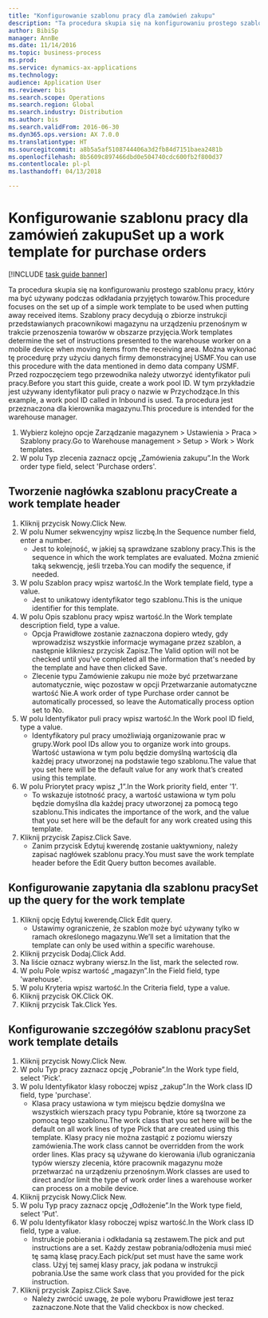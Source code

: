 ```yaml
--- 
title: "Konfigurowanie szablonu pracy dla zamówień zakupu"
description: "Ta procedura skupia się na konfigurowaniu prostego szablonu pracy, który ma być używany podczas odkładania przyjętych towarów."
author: BibiSp
manager: AnnBe
ms.date: 11/14/2016
ms.topic: business-process
ms.prod: 
ms.service: dynamics-ax-applications
ms.technology: 
audience: Application User
ms.reviewer: bis
ms.search.scope: Operations
ms.search.region: Global
ms.search.industry: Distribution
ms.author: bis
ms.search.validFrom: 2016-06-30
ms.dyn365.ops.version: AX 7.0.0
ms.translationtype: HT
ms.sourcegitcommit: a8b5a5af5108744406a3d2fb84d7151baea2481b
ms.openlocfilehash: 8b5609c897466dbd0e504740cdc600fb2f800d37
ms.contentlocale: pl-pl
ms.lasthandoff: 04/13/2018

---
```

# <a name="set-up-a-work-template-for-purchase-orders"></a><span data-ttu-id="0d915-103">Konfigurowanie szablonu pracy dla zamówień zakupu</span><span class="sxs-lookup"><span data-stu-id="0d915-103">Set up a work template for purchase orders</span></span>

[!INCLUDE [task guide banner](../../includes/task-guide-banner.md)]

<span data-ttu-id="0d915-104">Ta procedura skupia się na konfigurowaniu prostego szablonu pracy, który ma być używany podczas odkładania przyjętych towarów.</span><span class="sxs-lookup"><span data-stu-id="0d915-104">This procedure focuses on the set up of a simple work template to be used when putting away received items.</span></span> <span data-ttu-id="0d915-105">Szablony pracy decydują o zbiorze instrukcji przedstawianych pracownikowi magazynu na urządzeniu przenośnym w trakcie przenoszenia towarów w obszarze przyjęcia.</span><span class="sxs-lookup"><span data-stu-id="0d915-105">Work templates determine the set of instructions presented to the warehouse worker on a mobile device when moving items from the receiving area.</span></span> <span data-ttu-id="0d915-106">Można wykonać tę procedurę przy użyciu danych firmy demonstracyjnej USMF.</span><span class="sxs-lookup"><span data-stu-id="0d915-106">You can use this procedure with the data mentioned in demo data company USMF.</span></span> <span data-ttu-id="0d915-107">Przed rozpoczęciem tego przewodnika należy utworzyć identyfikator puli pracy.</span><span class="sxs-lookup"><span data-stu-id="0d915-107">Before you start this guide, create a work pool ID.</span></span> <span data-ttu-id="0d915-108">W tym przykładzie jest używany identyfikator puli pracy o nazwie w Przychodzące.</span><span class="sxs-lookup"><span data-stu-id="0d915-108">In this example, a work pool ID called in Inbound is used.</span></span> <span data-ttu-id="0d915-109">Ta procedura jest przeznaczona dla kierownika magazynu.</span><span class="sxs-lookup"><span data-stu-id="0d915-109">This procedure is intended for the warehouse manager.</span></span>

1. <span data-ttu-id="0d915-110">Wybierz kolejno opcje Zarządzanie magazynem > Ustawienia > Praca > Szablony pracy.</span><span class="sxs-lookup"><span data-stu-id="0d915-110">Go to Warehouse management > Setup > Work > Work templates.</span></span>
2. <span data-ttu-id="0d915-111">W polu Typ zlecenia zaznacz opcję „Zamówienia zakupu”.</span><span class="sxs-lookup"><span data-stu-id="0d915-111">In the Work order type field, select 'Purchase orders'.</span></span>

## <a name="create-a-work-template-header"></a><span data-ttu-id="0d915-112">Tworzenie nagłówka szablonu pracy</span><span class="sxs-lookup"><span data-stu-id="0d915-112">Create a work template header</span></span>
1. <span data-ttu-id="0d915-113">Kliknij przycisk Nowy.</span><span class="sxs-lookup"><span data-stu-id="0d915-113">Click New.</span></span>
2. <span data-ttu-id="0d915-114">W polu Numer sekwencyjny wpisz liczbę.</span><span class="sxs-lookup"><span data-stu-id="0d915-114">In the Sequence number field, enter a number.</span></span>
    * <span data-ttu-id="0d915-115">Jest to kolejność, w jakiej są sprawdzane szablony pracy.</span><span class="sxs-lookup"><span data-stu-id="0d915-115">This is the sequence in which the work templates are evaluated.</span></span> <span data-ttu-id="0d915-116">Można zmienić taką sekwencję, jeśli trzeba.</span><span class="sxs-lookup"><span data-stu-id="0d915-116">You can modify the sequence, if needed.</span></span>  
3. <span data-ttu-id="0d915-117">W polu Szablon pracy wpisz wartość.</span><span class="sxs-lookup"><span data-stu-id="0d915-117">In the Work template field, type a value.</span></span>
    * <span data-ttu-id="0d915-118">Jest to unikatowy identyfikator tego szablonu.</span><span class="sxs-lookup"><span data-stu-id="0d915-118">This is the unique identifier for this template.</span></span>  
4. <span data-ttu-id="0d915-119">W polu Opis szablonu pracy wpisz wartość.</span><span class="sxs-lookup"><span data-stu-id="0d915-119">In the Work template description field, type a value.</span></span>
    * <span data-ttu-id="0d915-120">Opcja Prawidłowe zostanie zaznaczona dopiero wtedy, gdy wprowadzisz wszystkie informacje wymagane przez szablon, a następnie klikniesz przycisk Zapisz.</span><span class="sxs-lookup"><span data-stu-id="0d915-120">The Valid option will not be checked until you’ve completed all the information that's needed by the template and have then clicked Save.</span></span>  
    * <span data-ttu-id="0d915-121">Zlecenie typu Zamówienie zakupu nie może być przetwarzane automatycznie, więc pozostaw w opcji Przetwarzanie automatyczne wartość Nie.</span><span class="sxs-lookup"><span data-stu-id="0d915-121">A work order of type Purchase order cannot be automatically processed, so leave the  Automatically process option set to No.</span></span>  
5. <span data-ttu-id="0d915-122">W polu Identyfikator puli pracy wpisz wartość.</span><span class="sxs-lookup"><span data-stu-id="0d915-122">In the Work pool ID field, type a value.</span></span>
    * <span data-ttu-id="0d915-123">Identyfikatory pul pracy umożliwiają organizowanie prac w grupy.</span><span class="sxs-lookup"><span data-stu-id="0d915-123">Work pool IDs allow you to organize work into groups.</span></span> <span data-ttu-id="0d915-124">Wartość ustawiona w tym polu będzie domyślną wartością dla każdej pracy utworzonej na podstawie tego szablonu.</span><span class="sxs-lookup"><span data-stu-id="0d915-124">The value that you set here will be the default value for any work that’s created using this template.</span></span>  
6. <span data-ttu-id="0d915-125">W polu Priorytet pracy wpisz „1”.</span><span class="sxs-lookup"><span data-stu-id="0d915-125">In the Work priority field, enter '1'.</span></span>
    * <span data-ttu-id="0d915-126">To wskazuje istotność pracy, a wartość ustawiona w tym polu będzie domyślna dla każdej pracy utworzonej za pomocą tego szablonu.</span><span class="sxs-lookup"><span data-stu-id="0d915-126">This indicates the importance of the work, and the value that you set here will be the default for any work created using this template.</span></span>  
7. <span data-ttu-id="0d915-127">Kliknij przycisk Zapisz.</span><span class="sxs-lookup"><span data-stu-id="0d915-127">Click Save.</span></span>
    * <span data-ttu-id="0d915-128">Zanim przycisk Edytuj kwerendę zostanie uaktywniony, należy zapisać nagłówek szablonu pracy.</span><span class="sxs-lookup"><span data-stu-id="0d915-128">You must save the work template header before the Edit Query button becomes available.</span></span>  

## <a name="set-up-the-query-for-the-work-template"></a><span data-ttu-id="0d915-129">Konfigurowanie zapytania dla szablonu pracy</span><span class="sxs-lookup"><span data-stu-id="0d915-129">Set up the query for the work template</span></span>
1. <span data-ttu-id="0d915-130">Kliknij opcję Edytuj kwerendę.</span><span class="sxs-lookup"><span data-stu-id="0d915-130">Click Edit query.</span></span>
    * <span data-ttu-id="0d915-131">Ustawimy ograniczenie, że szablon może być używany tylko w ramach określonego magazynu.</span><span class="sxs-lookup"><span data-stu-id="0d915-131">We’ll set a limitation that the template can only be used within a specific warehouse.</span></span>  
2. <span data-ttu-id="0d915-132">Kliknij przycisk Dodaj.</span><span class="sxs-lookup"><span data-stu-id="0d915-132">Click Add.</span></span>
3. <span data-ttu-id="0d915-133">Na liście oznacz wybrany wiersz.</span><span class="sxs-lookup"><span data-stu-id="0d915-133">In the list, mark the selected row.</span></span>
4. <span data-ttu-id="0d915-134">W polu Pole wpisz wartość „magazyn”.</span><span class="sxs-lookup"><span data-stu-id="0d915-134">In the Field field, type 'warehouse'.</span></span>
5. <span data-ttu-id="0d915-135">W polu Kryteria wpisz wartość.</span><span class="sxs-lookup"><span data-stu-id="0d915-135">In the Criteria field, type a value.</span></span>
6. <span data-ttu-id="0d915-136">Kliknij przycisk OK.</span><span class="sxs-lookup"><span data-stu-id="0d915-136">Click OK.</span></span>
7. <span data-ttu-id="0d915-137">Kliknij przycisk Tak.</span><span class="sxs-lookup"><span data-stu-id="0d915-137">Click Yes.</span></span>

## <a name="set-work-template-details"></a><span data-ttu-id="0d915-138">Konfigurowanie szczegółów szablonu pracy</span><span class="sxs-lookup"><span data-stu-id="0d915-138">Set work template details</span></span>
1. <span data-ttu-id="0d915-139">Kliknij przycisk Nowy.</span><span class="sxs-lookup"><span data-stu-id="0d915-139">Click New.</span></span>
2. <span data-ttu-id="0d915-140">W polu Typ pracy zaznacz opcję „Pobranie”.</span><span class="sxs-lookup"><span data-stu-id="0d915-140">In the Work type field, select 'Pick'.</span></span>
3. <span data-ttu-id="0d915-141">W polu Identyfikator klasy roboczej wpisz „zakup”.</span><span class="sxs-lookup"><span data-stu-id="0d915-141">In the Work class ID field, type 'purchase'.</span></span>
    * <span data-ttu-id="0d915-142">Klasa pracy ustawiona w tym miejscu będzie domyślna we wszystkich wierszach pracy typu Pobranie, które są tworzone za pomocą tego szablonu.</span><span class="sxs-lookup"><span data-stu-id="0d915-142">The work class that you set here will be the default on all work lines of type Pick that are created using this template.</span></span> <span data-ttu-id="0d915-143">Klasy pracy nie można zastąpić z poziomu wierszy zamówienia.</span><span class="sxs-lookup"><span data-stu-id="0d915-143">The work class cannot be overridden from the work order lines.</span></span> <span data-ttu-id="0d915-144">Klas pracy są używane do kierowania i/lub ograniczania typów wierszy zlecenia, które pracownik magazynu może przetwarzać na urządzeniu przenośnym.</span><span class="sxs-lookup"><span data-stu-id="0d915-144">Work classes are used to direct and/or limit the type of work order lines a warehouse worker can process on a mobile device.</span></span>  
4. <span data-ttu-id="0d915-145">Kliknij przycisk Nowy.</span><span class="sxs-lookup"><span data-stu-id="0d915-145">Click New.</span></span>
5. <span data-ttu-id="0d915-146">W polu Typ pracy zaznacz opcję „Odłożenie”.</span><span class="sxs-lookup"><span data-stu-id="0d915-146">In the Work type field, select 'Put'.</span></span>
6. <span data-ttu-id="0d915-147">W polu Identyfikator klasy roboczej wpisz wartość.</span><span class="sxs-lookup"><span data-stu-id="0d915-147">In the Work class ID field, type a value.</span></span>
    * <span data-ttu-id="0d915-148">Instrukcje pobierania i odkładania są zestawem.</span><span class="sxs-lookup"><span data-stu-id="0d915-148">The pick and put instructions are a set.</span></span> <span data-ttu-id="0d915-149">Każdy zestaw pobrania/odłożenia musi mieć tę samą klasę pracy.</span><span class="sxs-lookup"><span data-stu-id="0d915-149">Each pick/put set must have the same work class.</span></span> <span data-ttu-id="0d915-150">Użyj tej samej klasy pracy, jak podana w instrukcji pobrania.</span><span class="sxs-lookup"><span data-stu-id="0d915-150">Use the same work class that you provided for the pick instruction.</span></span>  
7. <span data-ttu-id="0d915-151">Kliknij przycisk Zapisz.</span><span class="sxs-lookup"><span data-stu-id="0d915-151">Click Save.</span></span>
    * <span data-ttu-id="0d915-152">Należy zwrócić uwagę, że pole wyboru Prawidłowe jest teraz zaznaczone.</span><span class="sxs-lookup"><span data-stu-id="0d915-152">Note that the Valid checkbox is now checked.</span></span>  


